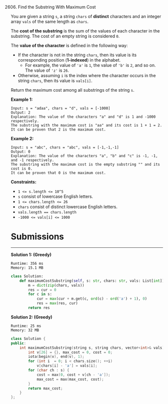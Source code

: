 2606. Find the Substring With Maximum Cost

You are given a string `s`, a string `chars` of **distinct** characters and an integer array `vals` of the same length as `chars`.

The **cost of the substring** is the sum of the values of each character in the substring. The cost of an empty string is considered `0`.

The **value of the character** is defined in the following way:

* If the character is not in the string `chars`, then its value is its corresponding position (**1-indexed**) in the alphabet.
    * For example, the value of `'a'` is `1`, the value of `'b'` is `2`, and so on. The value of `'z'` is `26`.
* Otherwise, assuming `i` is the index where the character occurs in the string `chars`, then its value is `vals[i]`.

Return the maximum cost among all substrings of the string `s`.

 

**Example 1:**
```
Input: s = "adaa", chars = "d", vals = [-1000]
Output: 2
Explanation: The value of the characters "a" and "d" is 1 and -1000 respectively.
The substring with the maximum cost is "aa" and its cost is 1 + 1 = 2.
It can be proven that 2 is the maximum cost.
```

**Example 2:**
```
Input: s = "abc", chars = "abc", vals = [-1,-1,-1]
Output: 0
Explanation: The value of the characters "a", "b" and "c" is -1, -1, and -1 respectively.
The substring with the maximum cost is the empty substring "" and its cost is 0.
It can be proven that 0 is the maximum cost.
```

**Constraints:**

* `1 <= s.length <= 10^5`
* `s` consist of lowercase English letters.
* `1 <= chars.length <= 26`
* `chars` consist of distinct lowercase English letters.
* `vals.length == chars.length`
* `-1000 <= vals[i] <= 1000`

# Submissions
---
**Solution 1: (Greedy)**
```
Runtime: 356 ms
Memory: 15.1 MB
```
```python
class Solution:
    def maximumCostSubstring(self, s: str, chars: str, vals: List[int]) -> int:
        m = dict(zip(chars, vals))
        res = cur = 0
        for c in s:
            cur = max(cur + m.get(c, ord(c) - ord('a') + 1), 0)
            res = max(res, cur)
        return res
```

**Solution 2: (Greedy)**
```
Runtime: 25 ms
Memory: 32 MB
```
```c++
class Solution {
public:
    int maximumCostSubstring(string s, string chars, vector<int>& vals) {
        int v[26] = {}, max_cost = 0, cost = 0;
        iota(begin(v), end(v), 1);
        for (int i  = 0; i < chars.size(); ++i)
            v[chars[i] - 'a'] = vals[i];
        for (char ch : s) {
            cost = max(0, cost + v[ch - 'a']);
            max_cost = max(max_cost, cost);
        }
        return max_cost;
    }
};
```
